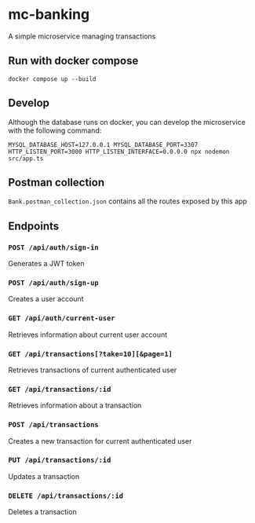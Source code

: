 # mc-banking
A simple microservice managing transactions

## Run with docker compose

```docker compose up --build```

## Develop

Although the database runs on docker, you can develop the
microservice with the following command:

```MYSQL_DATABASE_HOST=127.0.0.1 MYSQL_DATABASE_PORT=3307 HTTP_LISTEN_PORT=3000 HTTP_LISTEN_INTERFACE=0.0.0.0 npx nodemon src/app.ts```

## Postman collection

```Bank.postman_collection.json``` contains all the routes exposed by this app

## Endpoints

### ```POST /api/auth/sign-in```

Generates a JWT token

### ```POST /api/auth/sign-up```

Creates a user account

### ```GET /api/auth/current-user```

Retrieves information about current user account

### ```GET /api/transactions[?take=10][&page=1]```

Retrieves transactions of current authenticated user

### ```GET /api/transactions/:id```

Retrieves information about a transaction

### ```POST /api/transactions```

Creates a new transaction for current authenticated user

### ```PUT /api/transactions/:id```

Updates a transaction

### ```DELETE /api/transactions/:id```

Deletes a transaction

